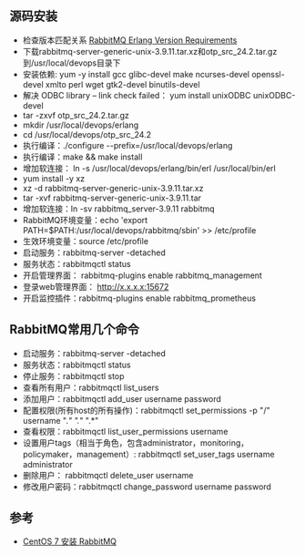 ## 源码安装
* 检查版本匹配关系 [RabbitMQ Erlang Version Requirements](https://www.rabbitmq.com/which-erlang.html)
* 下载rabbitmq-server-generic-unix-3.9.11.tar.xz和otp_src_24.2.tar.gz到/usr/local/devops目录下
* 安装依赖: yum -y install gcc glibc-devel make ncurses-devel openssl-devel xmlto perl wget gtk2-devel binutils-devel
* 解决 ODBC library – link check failed： yum install unixODBC unixODBC-devel
* tar -zxvf otp_src_24.2.tar.gz
* mkdir /usr/local/devops/erlang
* cd /usr/local/devops/otp_src_24.2
* 执行编译：./configure --prefix=/usr/local/devops/erlang 
* 执行编译：make && make install
* 增加软连接： ln -s /usr/local/devops/erlang/bin/erl /usr/local/bin/erl
* yum install -y xz
* xz -d rabbitmq-server-generic-unix-3.9.11.tar.xz
* tar -xvf rabbitmq-server-generic-unix-3.9.11.tar
* 增加软连接：ln -sv rabbitmq_server-3.9.11 rabbitmq
* RabbitMQ环境变量：echo 'export PATH=$PATH:/usr/local/devops/rabbitmq/sbin' >> /etc/profile
* 生效环境变量：source /etc/profile
* 启动服务：rabbitmq-server -detached
* 服务状态：rabbitmqctl status
* 开启管理界面： rabbitmq-plugins enable rabbitmq_management
* 登录web管理界面： http://x.x.x.x:15672
* 开启监控插件：rabbitmq-plugins enable rabbitmq_prometheus

## RabbitMQ常用几个命令
* 启动服务：rabbitmq-server -detached
* 服务状态：rabbitmqctl status
* 停止服务：rabbitmqctl stop
* 查看所有用户：rabbitmqctl list_users
* 添加用户：rabbitmqctl add_user username password
* 配置权限(所有host的所有操作)：rabbitmqctl set_permissions -p "/" username ".*" ".*" ".*"
* 查看权限：rabbitmqctl list_user_permissions username
* 设置用户tags（相当于角色，包含administrator，monitoring，policymaker，management）: rabbitmqctl set_user_tags username administrator
* 删除用户： rabbitmqctl delete_user username
* 修改用户密码：rabbitmqctl change_password username password

## 参考
* [CentOS 7 安装 RabbitMQ](https://segmentfault.com/a/1190000021637190)